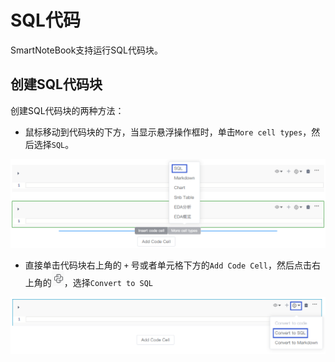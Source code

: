 # SQL代码

SmartNoteBook支持运行SQL代码块。

## 创建SQL代码块

创建SQL代码块的两种方法：

* 鼠标移动到代码块的下方，当显示悬浮操作框时，单击`More cell types`，然后选择`SQL`。

![](/assets/sqldm.png)

* 直接单击代码块右上角的 `+` 号或者单元格下方的`Add Code Cell`，然后点击右上角的![](/assets/cvvr.png)，选择`Convert to SQL`

![](/assets/cvtsqs.png)

